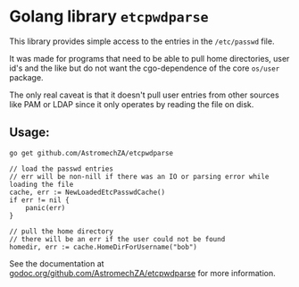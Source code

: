 # Golang library `etcpwdparse`

This library provides simple access to the entries in the `/etc/passwd` file.

It was made for programs that need to be able to pull home directories, user id's and the
like but do not want the cgo-dependence of the core `os/user` package.

The only real caveat is that it doesn't pull user entries from other sources like PAM or
LDAP since it only operates by reading the file on disk.

## Usage:

```
go get github.com/AstromechZA/etcpwdparse
```

```golang
// load the passwd entries
// err will be non-nill if there was an IO or parsing error while loading the file
cache, err := NewLoadedEtcPasswdCache()
if err != nil {
    panic(err)
}

// pull the home directory
// there will be an err if the user could not be found
homedir, err := cache.HomeDirForUsername("bob")
```

See the documentation at [godoc.org/github.com/AstromechZA/etcpwdparse](https://godoc.org/github.com/AstromechZA/etcpwdparse)
for more information.

